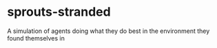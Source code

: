 # sprouts-stranded
A simulation of agents doing what they do best in the environment they found themselves in
